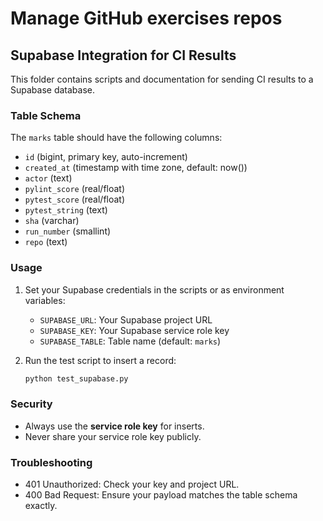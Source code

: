 # Manage GitHub exercises repos






## Supabase Integration for CI Results

This folder contains scripts and documentation for sending CI results to a Supabase database.

### Table Schema

The `marks` table should have the following columns:
- `id` (bigint, primary key, auto-increment)
- `created_at` (timestamp with time zone, default: now())
- `actor` (text)
- `pylint_score` (real/float)
- `pytest_score` (real/float)
- `pytest_string` (text)
- `sha` (varchar)
- `run_number` (smallint)
- `repo` (text)

### Usage

1. Set your Supabase credentials in the scripts or as environment variables:
   - `SUPABASE_URL`: Your Supabase project URL
   - `SUPABASE_KEY`: Your Supabase service role key
   - `SUPABASE_TABLE`: Table name (default: `marks`)

2. Run the test script to insert a record:
   ```bash
   python test_supabase.py
   ```

### Security
- Always use the **service role key** for inserts.
- Never share your service role key publicly.

### Troubleshooting
- 401 Unauthorized: Check your key and project URL.
- 400 Bad Request: Ensure your payload matches the table schema exactly.
